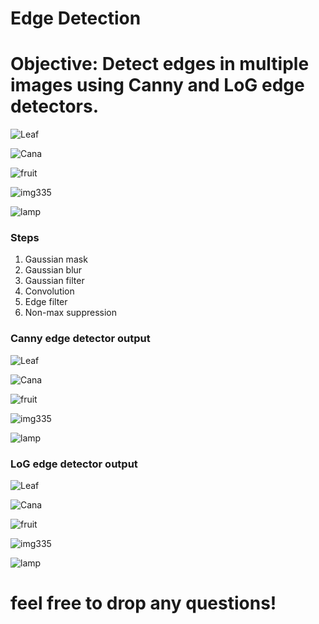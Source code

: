 # Edge Detection

# Objective: Detect edges in multiple images using Canny and LoG edge detectors.

![Leaf](https://github.com/williammm95/Canny-Edge-Detector/blob/master/leaf.raw)

![Cana](https://github.com/williammm95/Canny-Edge-Detector/blob/master/cana.raw)

![fruit](https://github.com/williammm95/Canny-Edge-Detector/blob/master/fruit.raw)

![img335](https://github.com/williammm95/Canny-Edge-Detector/blob/master/img335.raw)

![lamp](https://github.com/williammm95/Canny-Edge-Detector/blob/master/lamp.raw)


### Steps

1. Gaussian mask
2. Gaussian blur
3. Gaussian filter
4. Convolution
5. Edge filter
6. Non-max suppression

### Canny edge detector output


![Leaf](https://github.com/williammm95/Canny-Edge-Detector/blob/master/canny_output/leaf_1st.jpg)

![Cana](https://github.com/williammm95/Canny-Edge-Detector/blob/master/canny_output/cana_1st.jpg)

![fruit](https://github.com/williammm95/Canny-Edge-Detector/blob/master/canny_output/fruit_1st.jpg)

![img335](https://github.com/williammm95/Canny-Edge-Detector/blob/master/canny_output/img335_1st.jpg)

![lamp](https://github.com/williammm95/Canny-Edge-Detector/blob/master/canny_output/lamp_1st.jpg)


### LoG edge detector output

![Leaf](https://github.com/williammm95/Canny-Edge-Detector/blob/master/log_edge_output/leaf_2nd.jpg)

![Cana](https://github.com/williammm95/Canny-Edge-Detector/blob/master/log_edge_output/cana_2nd.jpg)

![fruit](https://github.com/williammm95/Canny-Edge-Detector/blob/master/log_edge_output/fruit_2nd.jpg)

![img335](https://github.com/williammm95/Canny-Edge-Detector/blob/master/log_edge_output/img335_2nd.jpg)

![lamp](https://github.com/williammm95/Canny-Edge-Detector/blob/master/log_edge_output/lamp_2nd.jpg)

# feel free to drop any questions!
